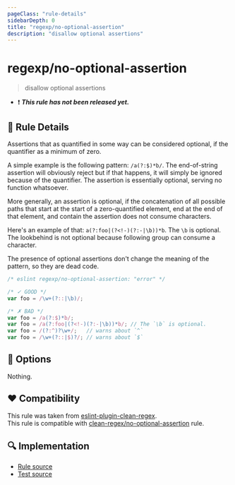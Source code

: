 ```yaml
---
pageClass: "rule-details"
sidebarDepth: 0
title: "regexp/no-optional-assertion"
description: "disallow optional assertions"
---
```

# regexp/no-optional-assertion

> disallow optional assertions

- :exclamation: <badge text="This rule has not been released yet." vertical="middle" type="error"> ***This rule has not been released yet.*** </badge>

## :book: Rule Details

Assertions that as quantified in some way can be considered optional, if the
quantifier as a minimum of zero.

A simple example is the following pattern: `/a(?:$)*b/`. The end-of-string
assertion will obviously reject but if that happens, it will simply be ignored
because of the quantifier. The assertion is essentially optional, serving no
function whatsoever.

More generally, an assertion is optional, if the concatenation of all possible
paths that start at the start of a zero-quantified element, end at the end of
that element, and contain the assertion does not consume characters.

Here's an example of that: `a(?:foo|(?<!-)(?:-|\b))*b`. The `\b` is optional.
The lookbehind is not optional because following group can consume a character.

The presence of optional assertions don't change the meaning of the pattern, so
they are dead code.

<eslint-code-block>

```js
/* eslint regexp/no-optional-assertion: "error" */

/* ✓ GOOD */
var foo = /\w+(?::|\b)/;

/* ✗ BAD */
var foo = /a(?:$)*b/;
var foo = /a(?:foo|(?<!-)(?:-|\b))*b/; // The `\b` is optional.
var foo = /(?:^)?\w+/;   // warns about `^`
var foo = /\w+(?::|$)?/; // warns about `$`
```

</eslint-code-block>

## :wrench: Options

Nothing.

## :heart: Compatibility

This rule was taken from [eslint-plugin-clean-regex].  
This rule is compatible with [clean-regex/no-optional-assertion] rule.

[eslint-plugin-clean-regex]: https://github.com/RunDevelopment/eslint-plugin-clean-regex
[clean-regex/no-optional-assertion]: https://github.com/RunDevelopment/eslint-plugin-clean-regex/blob/master/docs/rules/no-optional-assertion.md

## :mag: Implementation

- [Rule source](https://github.com/ota-meshi/eslint-plugin-regexp/blob/master/lib/rules/no-optional-assertion.ts)
- [Test source](https://github.com/ota-meshi/eslint-plugin-regexp/blob/master/tests/lib/rules/no-optional-assertion.ts)
